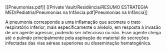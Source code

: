 [[Pneumonias.pdf]]
[[Private Vault/Residência/RESUMO ESTRATEGIA MED/Pediatria/Pneumonias na Infância.pdf|Pneumonias na Infância]]

A pneumonia corresponde a uma inflamação que acomete o trato respiratório inferior, mais especificamente o alvéolo, em resposta à invasão de um agente agressor, podendo ser infeccioso ou não. Esse agente chega até o pulmão principalmente pela aspiração de material de secreções infectadas das vias aéreas superiores ou disseminação hematogênica.